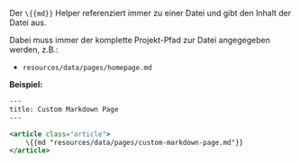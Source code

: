 Der `\{{md}}` Helper referenziert immer zu einer Datei und gibt den Inhalt der Datei aus. 

Dabei muss immer der komplette Projekt-Pfad zur Datei angegegeben werden, z.B.:
* `resources/data/pages/homepage.md`

**Beispiel:**
``` hbs
---
title: Custom Markdown Page
---

<article class="article">
	\{{md "resources/data/pages/custom-markdown-page.md"}}
</article>
```